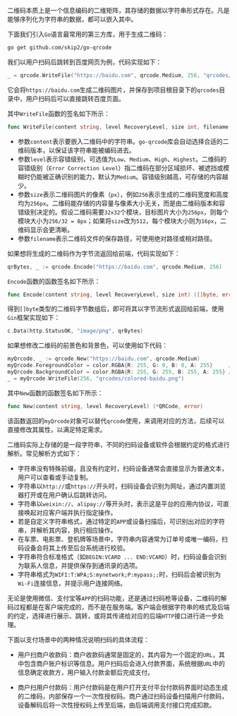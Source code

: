 二维码本质上是一个信息编码的二维矩阵，其存储的数据以字符串形式存在。凡是能够序列化为字符串的数据，都可以嵌入其中。

下面我们引入`Go`语言最常用的第三方库，用于生成二维码：

```sh
go get github.com/skip2/go-qrcode
```

我们以用户扫码后跳转到百度网页为例，代码实现如下：

```go
_ = qrcode.WriteFile("https://baidu.com", qrcode.Medium, 256, "qrcodes/baidu.png")
```

它会将`https://baidu.com`生成二维码图片，并保存到项目根目录下的`qrcodes`目录中，用户扫码后可以直接跳转百度页面。

其中`WriteFile`函数的签名如下所示：

```go
func WriteFile(content string, level RecoveryLevel, size int, filename string) error
```

- 参数`content`表示要嵌入二维码中的字符串。`go-qrcode`库会自动选择合适的二维码版本，以保证该字符串能被编码进去。
- 参数`level`表示容错级别，可选值为`Low`、`Medium`、`High`、`Highest`。二维码的容错级别（`Error Correction Level`）指二维码在部分区域损坏、被遮挡或模糊时仍能被正确识别的能力，默认为`Medium`。容错级别越高，可存储的内容越少。
- 参数`size`表示二维码图片的像素（`px`），例如`256`表示生成的二维码宽度和高度均为`256px`。二维码能存储的内容量与像素大小无关，而是由二维码版本和容错级别决定的。假设二维码需要`32x32`个模块，目标图片大小为`256px`，则每个模块大小为`256/32 = 8px`；如果将`size`改为`512`，每个模块大小则为`16px`，二维码显示会更清晰。
- 参数`filename`表示二维码文件的保存路径，可使用绝对路径或相对路径。

如果想将生成的二维码作为字节流返回给前端，代码实现如下：

```go
qrBytes, _ := qrcode.Encode("https://baidu.com", qrcode.Medium, 256)
```

`Encode`函数的函数签名如下所示：

```go
func Encode(content string, level RecoveryLevel, size int) ([]byte, error)
```

得到`[]byte`类型的二维码字节数组后，即可将其以字节流形式返回给前端，使用`Gin`框架实现如下：

```go
c.Data(http.StatusOK, "image/png", qrBytes)
```

如果想修改二维码的前景色和背景色，可以使用如下代码：

```go
myQrcode, _ := qrcode.New("https://baidu.com", qrcode.Medium)
myQrcode.ForegroundColor = color.RGBA{R: 255, G: 0, B: 0, A: 255}     // 红色
myQrcode.BackgroundColor = color.RGBA{R: 255, G: 255, B: 255, A: 255} // 白色
_ = myQrcode.WriteFile(256, "qrcodes/colored-baidu.png")
```

其中`New`函数的函数签名如下所示：

```go
func New(content string, level RecoveryLevel) (*QRCode, error)
```

该函数返回的`myQrcode`对象可以替代`qrcode`使用，来调用对应的方法，后续可以直接修改其属性，以满足特定需求。

二维码实际上存储的是一段字符串，不同的扫码设备或软件会根据约定的格式进行解析。常见解析方式如下：

- 字符串没有特殊前缀，且没有约定时，扫码设备通常会直接显示为普通文本，用户可以查看或手动复制。
- 字符串以`http://`或`https://`开头时，扫码设备会识别为网址，通过内置浏览器打开或在用户确认后跳转访问。
- 字符串以`weixin://`、`alipay://`等开头时，表示这是平台的应用内协议，可直接唤起对应客户端并执行指定操作。
- 若是自定义字符串格式，通过特定的`APP`或设备扫描后，可识别出对应的字符串，并解析其内容，执行相应操作。
- 在车票、电影票、登机牌等场景中，字符串内容通常为订单号或唯一编码，扫码设备会将其上传至后台系统进行校验。
- 字符串符合标准格式（如`BEGIN:VCARD ... END:VCARD`）时，扫码设备会识别为联系人信息，并提供保存到通讯录的选项。
- 字符串格式为`WIFI:T:WPA;S:mynetwork;P:mypass;;`时，扫码后会被识别为`Wi-Fi`连接信息，并提示用户连接网络。

无论是使用微信、支付宝等`APP`的扫码功能，还是通过扫码枪等设备，二维码的解码过程都是在客户端完成的，而不是在服务端。客户端会根据字符串的格式及后端的约定，选择进行展示、跳转，或将其传递给对应的后端`HTTP`接口进行进一步处理。

下面以支付场景中的两种情况说明扫码的具体流程：

- 用户扫商户收款码：商户收款码通常是固定的，其内容为一个固定的`URL`，其中包含商户账户标识等信息。用户扫码后会进入付款界面，系统根据`URL`中的信息确定收款方，用户输入付款金额后完成支付。

- 商户扫用户付款码：用户付款码是在用户打开支付平台付款码界面时动态生成的二维码，内部保存一个一次性授权码。商户通过扫码设备扫描用户付款码，设备解码后将一次性授权码上传至后端，由后端调用支付接口完成扣款。

